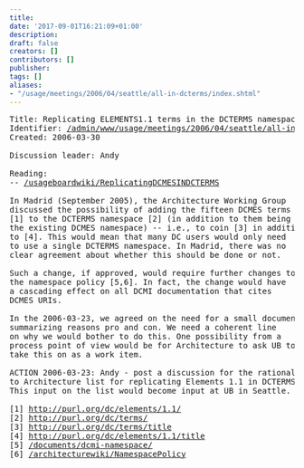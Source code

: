 ```yaml
---
title: 
date: '2017-09-01T16:21:09+01:00'
description: 
draft: false
creators: []
contributors: []
publisher: 
tags: []
aliases:
- "/usage/meetings/2006/04/seattle/all-in-dcterms/index.shtml"
---
```


<pre>
Title: Replicating ELEMENTS1.1 terms in the DCTERMS namespace
Identifier: <a href="/admin/www/usage/meetings/2006/04/seattle/all-in-dcterms/">/admin/www/usage/meetings/2006/04/seattle/all-in-dcterms/</a>
Created: 2006-03-30

Discussion leader: Andy

Reading:
-- <a href="http://dublincore.org/usageboardwiki/ReplicatingDCMESINDCTERMS">/usageboardwiki/ReplicatingDCMESINDCTERMS</a>

In Madrid (September 2005), the Architecture Working Group
discussed the possibility of adding the fifteen DCMES terms
[1] to the DCTERMS namespace [2] (in addition to them being in
the existing DCMES namespace) -- i.e., to coin [3] in addition
to [4]. This would mean that many DC users would only need
to use a single DCTERMS namespace. In Madrid, there was no
clear agreement about whether this should be done or not.

Such a change, if approved, would require further changes to
the namespace policy [5,6]. In fact, the change would have
a cascading effect on all DCMI documentation that cites
DCMES URIs.

In the 2006-03-23, we agreed on the need for a small document
summarizing reasons pro and con. We need a coherent line
on why we would bother to do this. One possibility from a
process point of view would be for Architecture to ask UB to
take this on as a work item.

ACTION 2006-03-23: Andy - post a discussion for the rationale
to Architecture list for replicating Elements 1.1 in DCTERMS
This input on the list would become input at UB in Seattle.

[1] <a href="http://purl.org/dc/elements/1.1/">http://purl.org/dc/elements/1.1/</a>
[2] <a href="http://purl.org/dc/terms/">http://purl.org/dc/terms/</a>
[3] <a href="http://purl.org/dc/terms/title">http://purl.org/dc/terms/title</a>
[4] <a href="http://purl.org/dc/elements/1.1/title">http://purl.org/dc/elements/1.1/title</a>
[5] <a href="/documents/dcmi-namespace/">/documents/dcmi-namespace/</a>
[6] <a href="http://dublincore.org/architecturewiki/NamespacePolicy">/architecturewiki/NamespacePolicy</a>

</pre>
